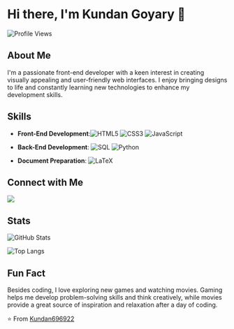 # Hi there, I'm Kundan Goyary 👋


![Profile Views](https://komarev.com/ghpvc/?username=Kundan696922&color=brightgreen)

## About Me

I'm a passionate front-end developer with a keen interest in creating visually appealing and user-friendly web interfaces. I enjoy bringing designs to life and constantly learning new technologies to enhance my development skills.


## Skills

- **Front-End Development**:![HTML5](https://img.shields.io/badge/-HTML5-E34F26?style=flat&logo=html5&logoColor=white) ![CSS3](https://img.shields.io/badge/-CSS3-1572B6?style=flat&logo=css3&logoColor=white) ![JavaScript](https://img.shields.io/badge/-JavaScript-F7DF1E?style=flat&logo=javascript&logoColor=black)

- **Back-End Development**: ![SQL](https://img.shields.io/badge/-SQL-4479A1?style=flat&logo=sql&logoColor=white) ![Python](https://img.shields.io/badge/-Python-3776AB?style=flat&logo=python&logoColor=white)
- **Document Preparation**: ![LaTeX](https://img.shields.io/badge/-LaTeX-008080?style=flat&logo=latex&logoColor=white)
  
## Connect with Me

[<img src="https://img.shields.io/badge/-LinkedIn-0077B5?style=flat&logo=linkedin&logoColor=white" />](https://www.linkedin.com/in/kundan-goyary/)

## Stats

![GitHub Stats](https://github-readme-stats.vercel.app/api?username=Kundan696922&show_icons=true&theme=radical)

![Top Langs](https://github-readme-stats.vercel.app/api/top-langs/?username=Kundan696922&layout=compact&theme=radical)

## Fun Fact

Besides coding, I love exploring new games and watching movies. Gaming helps me develop problem-solving skills and think creatively, while movies provide a great source of inspiration and relaxation after a day of coding.

⭐️ From [Kundan696922](https://github.com/Kundan696922)
